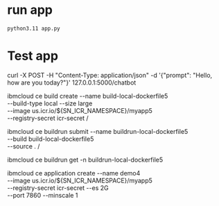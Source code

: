 # run app
    python3.11 app.py

# Test app
curl -X POST -H "Content-Type: application/json" -d '{"prompt": "Hello, how are you today?"}' 127.0.0.1:5000/chatbot


ibmcloud ce build create --name build-local-dockerfile5 \
                        --build-type local --size large \
                        --image us.icr.io/${SN_ICR_NAMESPACE}/myapp5 \
                        --registry-secret icr-secret
                        /


ibmcloud ce buildrun submit --name buildrun-local-dockerfile5 \
                            --build build-local-dockerfile5 \
                            --source .
                            /

ibmcloud ce buildrun get -n buildrun-local-dockerfile5

ibmcloud ce application create --name demo4 \
                            --image us.icr.io/${SN_ICR_NAMESPACE}/myapp5  \
                            --registry-secret icr-secret --es 2G \
                            --port 7860 --minscale 1